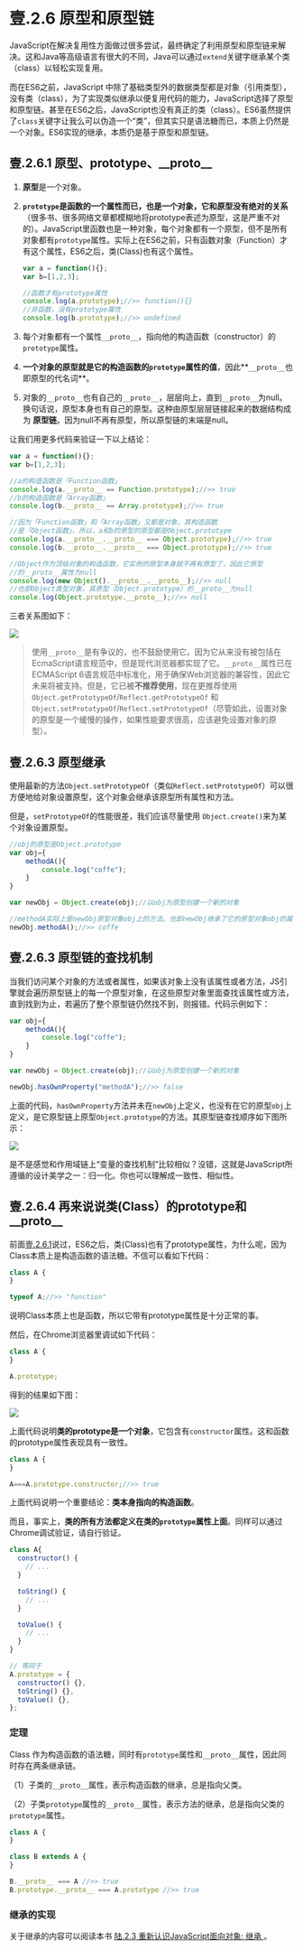 # 壹.2.6 原型和原型链

JavaScript在解决复用性方面做过很多尝试，最终确定了利用原型和原型链来解决。这和Java等高级语言有很大的不同，Java可以通过`extend`关键字继承某个类（class）以轻松实现复用。

而在ES6之前，JavaScript 中除了基础类型外的数据类型都是对象（引用类型），没有类（class），为了实现类似继承以便复用代码的能力，JavaScript选择了原型和原型链。甚至在ES6之后，JavaScript也没有真正的类（class）。ES6虽然提供了`class`关键字让我么可以伪造一个“类”，但其实只是语法糖而已，本质上仍然是一个对象。ES6实现的继承，本质仍是基于原型和原型链。

## 壹.2.6.1 原型、prototype、\_\_**proto\_\_**

1. **原型**是一个对象。
2. **`prototype`是函数的一个属性而已，也是一个对象，它和原型没有绝对的关系**（很多书、很多网络文章都模糊地将prototype表述为原型，这是严重不对的）。JavaScript里函数也是一种对象，每个对象都有一个原型，但不是所有对象都有`prototype`属性。实际上在ES6之前，只有函数对象（Function）才有这个属性，ES6之后，类\(Class\)也有这个属性。

   ```javascript
   var a = function(){};
   var b=[1,2,3];

   //函数才有prototype属性
   console.log(a.prototype);//>> function(){}
   //非函数，没有prototype属性
   console.log(b.prototype);//>> undefined

   ```

3. 每个对象都有一个属性`__proto__`，指向他的构造函数（constructor）的`prototype`属性。
4. **一个对象的原型就是它的构造函数的`prototype`属性的值**，因此**`__proto__`也即原型的代名词**。
5. 对象的`__proto__`也有自己的`__proto__`，层层向上，直到`__proto__`为null。换句话说，原型本身也有自己的原型。这种由原型层层链接起来的数据结构成为 **原型链**。因为null不再有原型，所以原型链的末端是null。

让我们用更多代码来验证一下以上结论：

```javascript
var a = function(){};
var b=[1,2,3];

//a的构造函数是「Function函数」
console.log(a.__proto__ == Function.prototype);//>> true
//b的构造函数是「Array函数」
console.log(b.__proto__ == Array.prototype);//>> true

//因为「Function函数」和「Array函数」又都是对象，其构造函数
//是「Object函数」，所以，a和b的原型的原型都是Object.prototype
console.log(a.__proto__.__proto__ === Object.prototype);//>> true
console.log(b.__proto__.__proto__ === Object.prototype);//>> true

//Object作为顶级对象的构造函数，它实例的原型本身就不再有原型了，因此它原型
//的__proto__属性为null
console.log(new Object().__proto__.__proto__);//>> null
//也即Object类型对象，其原型（Object.prototype）的__proto__为null
console.log(Object.prototype.__proto__);//>> null
```

三者关系图如下：

![](../.gitbook/assets/image%20%288%29.png)

> 使用`__proto__`是有争议的，也不鼓励使用它。因为它从来没有被包括在EcmaScript语言规范中，但是现代浏览器都实现了它。`__proto__`属性已在ECMAScript 6语言规范中标准化，用于确保Web浏览器的兼容性，因此它未来将被支持。但是，它已被**不推荐使用**，现在更推荐使用`Object.getPrototypeOf`/`Reflect.getPrototypeOf` 和`Object.setPrototypeOf`/`Reflect.setPrototypeOf`（尽管如此，设置对象的原型是一个缓慢的操作，如果性能要求很高，应该避免设置对象的原型）。

## 壹.2.6.3 原型继承

使用最新的方法`Object.setPrototypeOf`（类似`Reflect.setPrototypeOf`）可以很方便地给对象设置原型，这个对象会继承该原型所有属性和方法。

但是，`setPrototypeOf`的性能很差，我们应该尽量使用 `Object.create()`来为某个对象设置原型。

```javascript
//obj的原型是Object.prototype
var obj={
    methodA(){
        console.log("coffe");
    }
}

var newObj = Object.create(obj);//以obj为原型创建一个新的对象

//methodA实际上是newObj原型对象obj上的方法。也即newObj继承了它的原型对象obj的属性和方法。
newObj.methodA();//>> coffe
```

## 壹.2.6.3 原型链的查找机制

当我们访问某个对象的方法或者属性，如果该对象上没有该属性或者方法，JS引擎就会遍历原型链上的每一个原型对象，在这些原型对象里面查找该属性或方法，直到找到为止，若遍历了整个原型链仍然找不到，则报错。代码示例如下：

```javascript
var obj={
    methodA(){
        console.log("coffe");
    }
}

var newObj = Object.create(obj);//以obj为原型创建一个新的对象

newObj.hasOwnProperty("methodA");//>> false
```

上面的代码，`hasOwnProperty`方法并未在`newObj`上定义，也没有在它的原型`obj`上定义，是它原型链上原型`Object.prototype`的方法。其原型链查找顺序如下图所示：

![](../.gitbook/assets/image%20%287%29.png)

是不是感觉和作用域链上“变量的查找机制”比较相似？没错，这就是JavaScript所遵循的设计美学之一：归一化。你也可以理解成一致性、相似性。

## 壹.2.6.4 再来说说类\(Class）的prototype和\_\_proto\_\_

前面[壹.2.6.1](1.2.6.md#yi-2-61-yuan-xing-prototypeproto)说过，ES6之后，类\(Class\)也有了prototype属性，为什么呢，因为Class本质上是构造函数的语法糖。不信可以看如下代码：

```javascript
class A {
}

typeof A;//>> "function"
```

说明Class本质上也是函数，所以它带有prototype属性是十分正常的事。

然后，在Chrome浏览器里调试如下代码：

```javascript
class A {
}

A.prototype;
```

得到的结果如下图：

![](../.gitbook/assets/1.2.6.4.1.png)

上面代码说明**类的prototype是一个对象**，它包含有`constructor`属性。这和函数的prototype属性表现具有一致性。

```javascript
class A {
}

A===A.prototype.constructor;//>> true
```

上面代码说明一个重要结论：**类本身指向的构造函数**。

而且，事实上，**类的所有方法都定义在类的`prototype`属性上面**。同样可以通过Chrome调试验证，请自行验证。

```javascript
class A{
  constructor() {
    // ...
  }

  toString() {
    // ...
  }

  toValue() {
    // ...
  }
}

// 等同于
A.prototype = {
  constructor() {},
  toString() {},
  toValue() {},
};
```

### 定理

Class 作为构造函数的语法糖，同时有`prototype`属性和`__proto__`属性，因此同时存在两条继承链。

（1）子类的`__proto__`属性，表示构造函数的继承，总是指向父类。

（2）子类`prototype`属性的`__proto__`属性，表示方法的继承，总是指向父类的`prototype`属性。

```javascript
class A {
}

class B extends A {
}

B.__proto__ === A //>> true
B.prototype.__proto__ === A.prototype //>> true
```

### 继承的实现

关于继承的内容可以阅读本书 [陆.2.3 重新认识JavaScript面向对象: 继承 ](../6/6.2.3.md)。

